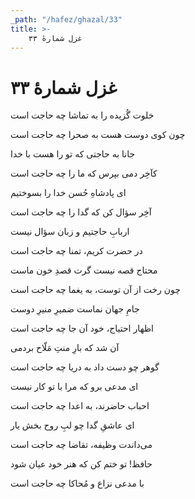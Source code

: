 ```yaml
---
_path: "/hafez/ghazal/33"
title: >-
    غزل شمارهٔ ۳۳
---
```

# غزل شمارهٔ ۳۳

<div class="b" id="bn1"><div class="m1"><p>خلوت گُزیده را به تماشا چه حاجت است</p></div>
<div class="m2"><p>چون کوی دوست هست به صحرا چه حاجت است</p></div></div>
<div class="b" id="bn2"><div class="m1"><p>جانا به حاجتی که تو را هست با خدا</p></div>
<div class="m2"><p>کآخِر دمی بپرس که ما را چه حاجت است</p></div></div>
<div class="b" id="bn3"><div class="m1"><p>ای پادشاهِ حُسن خدا را بسوختیم</p></div>
<div class="m2"><p>آخِر سؤال کن که گدا را چه حاجت است</p></div></div>
<div class="b" id="bn4"><div class="m1"><p>اربابِ حاجتیم و زبان سؤال نیست</p></div>
<div class="m2"><p>در حضرت کریم، تمنا چه حاجت است</p></div></div>
<div class="b" id="bn5"><div class="m1"><p>محتاج قصه نیست گرت قصدِ خون ماست</p></div>
<div class="m2"><p>چون رخت از آن توست، به یغما چه حاجت است</p></div></div>
<div class="b" id="bn6"><div class="m1"><p>جامِ جهان نماست ضمیرِ منیرِ دوست</p></div>
<div class="m2"><p>اظهار احتیاج، خود آن جا چه حاجت است</p></div></div>
<div class="b" id="bn7"><div class="m1"><p>آن شد که بارِ منتِ مَلّاح بردمی</p></div>
<div class="m2"><p>گوهر چو دست داد به دریا چه حاجت است</p></div></div>
<div class="b" id="bn8"><div class="m1"><p>ای مدعی برو که مرا با تو کار نیست</p></div>
<div class="m2"><p>احباب حاضرند، به اعدا چه حاجت است</p></div></div>
<div class="b" id="bn9"><div class="m1"><p>ای عاشقِ گدا چو لبِ روح بخش یار</p></div>
<div class="m2"><p>می‌داندت وظیفه، تقاضا چه حاجت است</p></div></div>
<div class="b" id="bn10"><div class="m1"><p>حافظ! تو ختم کن که هنر خود عیان شود</p></div>
<div class="m2"><p>با مدعی نزاع و مُحاکا چه حاجت است</p></div></div>
